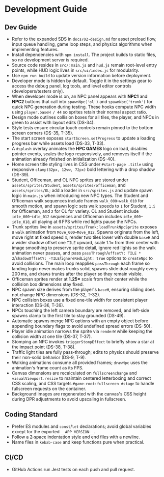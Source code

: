 # Development Guide

## Dev Guide
 - Refer to the expanded SDS in `docs/02-design.md` for asset preload flow, input queue handling, game loop steps, and physics algorithms when implementing features.
- Install dependencies with `npm install`. The project builds to static files, so no development server is required.
- Source code resides in `src/`; `main.js` and `hud.js` remain root-level entry points, while HUD logic lives in `src/ui/index.js` for modularity.
- Use `npm run build` to update version information before deployment.
- Developer mode is hidden by default. Toggle it in the settings gear to access the debug panel, log tools, and level editor controls (developers/testers only).
- When developer mode is on, an NPC panel appears with **NPC1** and **NPC2** buttons that call into `spawnNpc('ol')` and `spawnNpc('trunk')` for quick NPC generation during testing. These hooks compute NPC width using `player.baseH / 44` so sprites retain their normal aspect ratio.
- Design mode outlines collision boxes for all tiles, the player, and NPCs in green to assist with layout edits (DS-34).
- Style tests ensure circular touch controls remain pinned to the bottom screen corners (DS-35, T-35).
- The start screen exposes `startScreen.setProgress` to update a loading progress bar while assets load (DS-33, T-33).
- A `#splash` overlay animates the **HPC GAMES** logo on load, disables pointer events, scales the logo responsively, and removes itself if the animation already finished on initialization (DS-40).
- Home screen title styling lives in CSS under `#start-page .title` using responsive `clamp(32px, 12vw, 72px)` bold lettering with a drop shadow (DS-39).
- Student, Officeman, and OL NPC sprites are stored under `assets/sprites/Student`, `assets/sprites/officeman`, and `assets/sprites/OL`; add a loader in `src/sprites.js` and update spawn logic in `main.js` when introducing new NPC types. The Student and Officeman walk sequences include frames `walk_000`–`walk_010` for smooth motion, and spawn logic sets walk speeds to `1` for Student, `1.5` for Officeman, and `2` for OL for variety. OL and Student include `idle_000`–`idle_012` sequences and Officeman includes `idle_000`–`idle_018`, all playing at 6 FPS while red lights pause the NPCs.
 - Trunk sprites live in `assets/sprites/Trunk`; `loadTrunkNpcSprite` exposes a `walk` animation from `Move_000`–`Move_012`. Spawns originate from the left, move right at fixed speed `3`, render two tiles lower with double `baseH` and a wider shadow offset one `TILE` upward, scale 1.1× from their center with image smoothing to preserve sprite detail, ignore red lights so the walk animation never pauses, and pass `passThrough`/`offsetY: TILE * 2`/`shadowOffsetY: -TILE`/`ignoreRedLight: true` options to `createNpc` to avoid collisions. The main loop reapplies `passThrough` each frame so landing logic never makes trunks solid, spawns slide dust roughly every 200 ms, and draws trunks after the player so they remain visible.
- Officeman sprites render at **1.25×** scale from their center while the collision box dimensions stay fixed.
- NPC spawn size derives from the player's `baseH`, ensuring sliding does not change NPC dimensions (DS-32, T-32).
- NPC collision boxes use a fixed one-tile width for consistent player interaction (DS-36, T-36).
- NPCs touching the left camera boundary are removed, and left-side spawns clamp to the first tile to stay grounded (DS-49).
- Automatic spawns merge NPC options with an empty object before appending boundary flags to avoid undefined spread errors (DS-50).
- Player idle animation narrows the sprite via `renderW` while keeping the collision width at one tile (DS-37, T-37).
- Stomping an NPC invokes `triggerStompEffect` to briefly show a star at the impact point (DS-38, T-38).
- Traffic light tiles are fully pass-through; edits to physics should preserve their non-solid behavior (DS-9, T-9).
- Walking animations consume all provided frames; `drawNpc` uses the animation's frame count as its FPS.
- Canvas dimensions are recalculated on `fullscreenchange` and `visualViewport.resize` to maintain centered letterboxing and correct CSS scaling, and CSS targets `#game-root:fullscreen #stage` to handle fullscreen requests on the container.
- Background images are regenerated with the canvas's CSS height during DPR adjustments to avoid upscaling in fullscreen.

## Coding Standard
- Prefer ES modules and `const`/`let` declarations; avoid global variables except for the exported `__APP_VERSION__`.
- Follow a 2‑space indentation style and end files with a newline.
- Name files in `kebab-case` and keep functions pure when practical.

## CI/CD
- GitHub Actions run Jest tests on each push and pull request.
